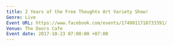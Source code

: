 ```yaml
---
title: 2 Years of the Free Thoughts Art Variety Show!
Genre: Live
Event URL: https://www.facebook.com/events/1749011718733391/
Venue: The Doors Cafe
Event date: 2017-10-23 07:00:00 +07:00
---
```


